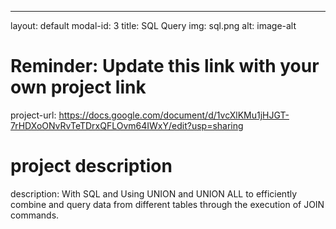 ---
layout: default
modal-id: 3
title: SQL Query
img: sql.png
alt: image-alt

# Reminder: Update this link with your own project link
project-url: https://docs.google.com/document/d/1vcXlKMu1jHJGT-7rHDXoONvRvTeTDrxQFLOvm64IWxY/edit?usp=sharing
# project description
description: With SQL and Using UNION and UNION ALL to efficiently combine and query data from different tables through the execution of JOIN commands.
